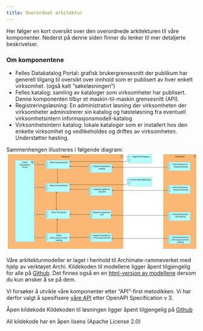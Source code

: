 ```yaml
---
title: Overordnet arkitektur
---
```


Her følger en kort oversikt over den overordnede arkitekturen til våre komponenter. Nederst på denne siden finner du lenker til mer detaljerte beskrivelser.

### Om komponentene

* Felles Datakatalog Portal: grafisk brukergrensesnitt der publikum har generell tilgang til oversikt over innhold som er publisert av hver enkelt virksomhet. (også kalt “søkeløsningen”)
* Felles katalog: samling av kataloger som virksomheter har publisert. Denne komponenten tilbyr et maskin-til-maskin grensesnitt (API).
* Registreringsløsning: En administrativt løsning der virksomheten der virksomheter administrerer sin katalog og høsteløsning fra eventuell virksomhetsintern informasjonsmodell-katalog
* Virksomhetsintern katalog: lokale kataloger som er installert hos den enkelte virksomhet og vedlikeholdes og driftes av virksomheten. Understøtter høsting.

Sammenhengen illustreres i følgende diagram:
![Overodnet arkitektur](overordnet_arkitektur.svg)

Våre arkitekturmodeller er laget i henhold til Archimate-rammeverket med hjelp av verktøyet Archi. Kildekoden til modellene ligger åpent tilgjengelig for alle på [Github](
https://github.com/Informasjonsforvaltning/SA_Informasjonsforvaltning). Det finnes også en en [html-versjon av modellene](https://informasjonsforvaltning.github.io/SA_Informasjonsforvaltning) dersom du kun ønsker å se på dem.


Vi forsøker å utvikle våre komponenter etter “API”-first metodikken. Vi har derfor valgt å spesifisere [våre API](https://github.com/brreg/openAPI) etter OpenAPI Specification v 3.

Åpen kildekode
Kildekoden til løsningen ligger åpent tilgjengelig på [Github](https://github.com/Informasjonsforvaltning/fdk)

All kildekode har en åpen lisens (Apache License 2.0)
